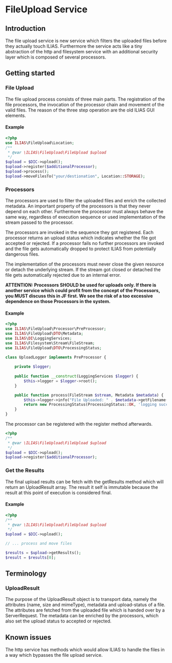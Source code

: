 # FileUpload Service

## Introduction
The file upload service is new service which filters the uploaded files before
they actually touch ILIAS. Furthermore the service acts like a tiny abstraction of the http and
filesystem service with an additional security layer which is composed of several
processors.

## Getting started
### File Upload
The file upload process consists of three main parts. The registration of the
file processors, the invocation of the processor chain and movement of the valid files.
The reason of the three step operation are the old ILIAS GUI elements.

#### Example
```php
<?php
use ILIAS\FileUpload\Location;
/**
 * @var \ILIAS\FileUpload\FileUpload $upload 
 */
$upload = $DIC->upload();
$upload->register($additionalProcessor);
$upload->process();
$upload->moveFilesTo("your/destionation", Location::STORAGE);
```
### Processors

The processors are used to filter the uploaded files and enrich the collected metadata.
An important property of the processors is that they never depend on each other. Furthermore
the processor must always behave the same way, regardless of execution sequence or used implementation
of the stream passed to the processor.

The processors are invoked in the sequence they got registered. Each processor returns an
upload status which indicates whether the file got accepted or rejected. If a processor fails
no further processors are invoked and the file gets automatically dropped to protect ILIAS
from potentially dangerous files.

The implementation of the processors must never close the given resource or detach the
underlying stream. If the stream got closed or detached the file gets automatically rejected
due to an internal error.

**ATTENTION: Processors SHOULD be used for uploads only. If there is another service which could profit 
from the concept of the Processors, you MUST discuss this in JF first. We see the risk of a too excessive 
dependence on those Processors in the system.**

#### Example
```php
<?php
use ILIAS\FileUpload\Processor\PreProcessor;
use ILIAS\FileUpload\DTO\Metadata;
use ILIAS\DI\LoggingServices;
use ILIAS\Filesystem\Stream\FileStream;
use ILIAS\FileUpload\DTO\ProcessingStatus;

class UploadLogger implements PreProcessor {
	
	private $logger;
	
	public function __construct(LoggingServices $logger) {
		$this->logger = $logger->root();
	}

	public function process(FileStream $stream, Metadata $metadata) {
		$this->logger->info("File Uploaded: " . $metadata->getFilename());
		return new ProcessingStatus(ProcessingStatus::OK, 'logging successful');
	}
}
```

The processor can be registered with the register method afterwards.
```php
<?php
/**
 * @var \ILIAS\FileUpload\FileUpload $upload 
 */
$upload = $DIC->upload();
$upload->register($additionalProcessor);
```
### Get the Results
The final upload results can be fetch with the getResults method which will return an
UploadResult array. The result it self is immutable because the result at this point of
execution is considered final.

#### Example
```php
<?php
/**
 * @var \ILIAS\FileUpload\FileUpload $upload 
 */
$upload = $DIC->upload();

// ... process and move files

$results = $upload->getResults();
$result = $results[0];
```

## Terminology

### UploadResult
The purpose of the UploadResult object is to transport data, namely the attributes
(name, size and mimeType), metadata and upload-status of a file. The attributes are
fetched from the uploaded file which is handed over by a ServerRequest. The metadata
can be enriched by the processors, which also set the upload status to accepted or
rejected.


## Known issues
The http service has methods which would allow ILIAS to handle the files in a way which bypasses
the file upload service.



